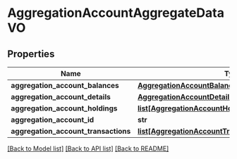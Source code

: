 # AggregationAccountAggregateDataVO

## Properties
Name | Type | Description | Notes
------------ | ------------- | ------------- | -------------
**aggregation_account_balances** | [**AggregationAccountBalanceAggregateDataVO**](AggregationAccountBalanceAggregateDataVO.md) |  | [optional] 
**aggregation_account_details** | [**AggregationAccountDetailsAggregateDataVO**](AggregationAccountDetailsAggregateDataVO.md) |  | [optional] 
**aggregation_account_holdings** | [**list[AggregationAccountHoldingAggregateDataVO]**](AggregationAccountHoldingAggregateDataVO.md) |  | [optional] 
**aggregation_account_id** | **str** |  | [optional] 
**aggregation_account_transactions** | [**list[AggregationAccountTransactionAggregateDataVO]**](AggregationAccountTransactionAggregateDataVO.md) |  | [optional] 

[[Back to Model list]](../README.md#documentation-for-models) [[Back to API list]](../README.md#documentation-for-api-endpoints) [[Back to README]](../README.md)


